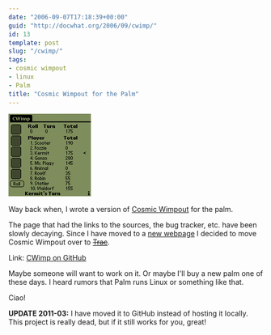 ```yaml
---
date: "2006-09-07T17:18:39+00:00"
guid: "http://docwhat.org/2006/09/cwimp/"
id: 13
template: post
slug: "/cwimp/"
tags:
- cosmic wimpout
- linux
- Palm
title: "Cosmic Wimpout for the Palm"
---
```


![CWimp for the Palm](screenshot.gif 'Screenshot of CWimp in action')

Way back when, I wrote a version of
[Cosmic Wimpout](http://cosmicwimpout.com/) for the palm.

The page that had the links to the sources, the bug tracker, etc. have been
slowly decaying. Since I have moved to a [new webpage](/moving-to-a-blog/) I
decided to move Cosmic Wimpout over to ~~[Trac](http://trac.edgewall.org/)~~.

Link: [CWimp on GitHub](https://github.com/docwhat/cwimp)

Maybe someone will want to work on it. Or maybe I'll buy a new palm one of
these days. I heard rumors that Palm runs Linux or something like that.

Ciao!

**UPDATE 2011-03:** I have moved it to GitHub instead of hosting it locally.
This project is really dead, but if it still works for you, great!
